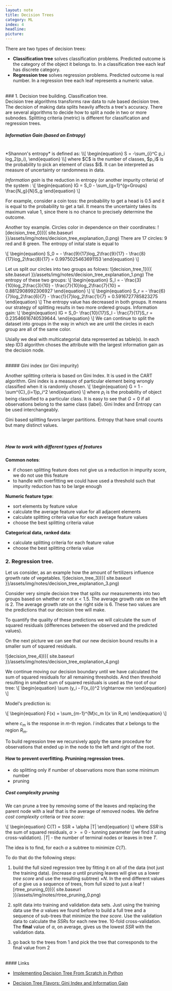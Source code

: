 ```yaml
---
layout: note
title: Decision Trees
category: ML
index: 4
headline:
picture:
---
```


There are two types of decision trees:

- **Classification tree** solves classification problems. Predicted outcome is the category of the object it belongs to.
  In a classification tree each leaf has discrete category.
- **Regression tree** solves regression problems. Predicted outcome is real number.
  In a regression tree each leaf represents a numeric value. 

<br>
### 1. Decision tree building. Classification tree.
<br>
Decision tree algorithms transforms raw data to rule based decision tree.
The decision of making data splits heavily affects a tree's accuracy. There are several algorithms to decide how to split a node in
two or more subnodes. Splitting criteria (metric) is different for classification and regression trees.

##### Information Gain (based on Entropy)
<br>
*Shannon's entropy* is defined as:
\\[
\begin{equation}
S = -\sum_{i}^C p_i log_2(p_i),
\end{equation}
\\]
where $C$ is the number of classes, $p_i$ is the probability to pick an element of class $i$.
It can be interpreted as measure of uncertainty or randomness in data.


*Information gain* is the reduction in entropy (or another impurity criteria) of the system :
\\[
\begin{equation}
IG = S_0 - \sum_{g=1}^{g=Groups} \frac{N_g}{N}S_g
\end{equation}
\\]

For example, consider a coin toss: the probability to get a head is 0.5 and it is equal to the probability to get a tail.
It means the uncertainty takes its maximum value 1, since there is no chance to precisely determine the outcome.

Another toy example. Circles color in dependence on their coordinates:
![decision_tree_0]({{ site.baseurl }}/assets/img/notes/decision_tree_explanation_0.png)
There are 17 circles: 9 red and 8 green.
The entropy of inital state is equal to

\\[
\begin{equation}
S_0 = - \frac{9}{17}log_2\frac{9}{17} - \frac{8}{17}log_2\frac{8}{17} = 0.9975025463691153
\end{equation}
\\]

Let us split our circles into two groups as folows:
![decision_tree_1]({{ site.baseurl }}/assets/img/notes/decision_tree_explanation_1.png)
The entropy of these two groups:
\\[
\begin{equation}
S_l = - \frac{3}{10}log_2\frac{3}{10} - \frac{7}{10}log_2\frac{7}{10} = 0.8812908992306927
\end{equation}
\\]
\\[
\begin{equation}
S_r = - \frac{6}{7}log_2\frac{6}{7} - \frac{1}{7}log_2\frac{1}{7} = 0.5916727785823275
\end{equation}
\\]
The entropy value has decreased in both groups. It means our strategy of splitting results in
two more ordered groups.
Information gain:
\\[
\begin{equation}
IG = S_0- \frac{10}{17}S_l - \frac{7}{17}S_r = 0.23546616740539644.
\end{equation}
\\]
We can continue to split the dataset into groups in the way in which we are until
the circles in each group are all of the same color.

Usially we deal with multicategorial data represented as table(s). In each step ID3 algorithm
choses the attribute with the largest information gain as the decision node.

<br>
##### Gini index (or Gini impurity)

Another splitting criteria is based on Gini Index. It is used in the CART algorithm.
Gini index is a measure of particular element being wrongly classified when it is randomly chosen.
\\[
\begin{equation}
G = 1 - \sum^{C}_{i=1}p_i^2
\end{equation}
\\]
where $p_i$ is the probability of object being classified to a particular class.
It is easy to see that $G=0$ if all observations belong to the same class (label).
Gini Index and Entropy can be used interchangeably.

Gini based splitting favors larger partitions. Entropy  that have small counts but many distinct values.

<br>

##### How to work with different types of features
__Common notes__:
- if chosen splitting feature does not give us a reduction in impurity score, we do not use
  this feature
- to handle with overfitting we could have used a threshold such that impurity reduction has to be large enough
  
__Numeric feature type__:
- sort elements by feature value
- calculate the average feature value for all adjacent elements
- calculate splitting criteria value for each average feature values
- choose the best splitting criteria value

__Categorical data, ranked data__:
- calculate splitting criteria for each  feature value
- choose the best splitting criteria value

### 2. Regression tree.

Let us consider, as an example how the amount of fertilizers influence growth rate of vegetables.
![decision_tree_3]({{ site.baseurl }}/assets/img/notes/decision_tree_explanation_3.png)

Consider very simple decision tree that splits our measurements into two groups based on
whether or not $x < 1.5$. The average growth rate on the left is $2$. The average growth rate on the right side is $6$.
These two values are the predictions that our decision tree will make.

To quantify the quality of these predictions we will calculate the sum of squared residuals
(differences between the observed and the predicted values).

On the next picture we can see that our new decision bound results in a smaller sum of squared residuals.

![decision_tree_4]({{ site.baseurl }}/assets/img/notes/decision_tree_explanation_4.png)

We continue moving our decision boundary
until we have calculated the sum of squared residuals for all remaining thresholds. And then threshold resulting
in smallest sum of squared residuals is used as the root of our tree:
\\[
\begin{equation}
\sum (y_i - F(x_i))^2 \rightarrow min
\end{equation}
\\]

Model's prediction is:

\\[
\begin{equation}
F(x) = \sum_{m-1}^{M}c_m I(x \in R_m)
\end{equation}
\\]

where $c_m$ is the response in $m$-th region. $I$ indicates that $x$ belongs to the region $R_m$.

To build regression tree we recursively apply the same procedure for observations that ended up in the node to the left and right of the root.


<!-- In other words algorithm decides on the splitting variables and split points. So if we have
 a partition in $M$ regions $R_1, R_2, \dots, R_M$  -->

#### How to prevent overfitting. Prunining regression trees.

- do splitting only if number of observations more than some minimum number
- pruning

##### Cost complexity pruning
We can prune a tree by removing some of the leaves and replacing the parent node with a leaf that is the average of removed nodes.
We define _cost complexity_ criteria or _tree score_:

\\[
\begin{equation}
C(T) = SSR + \alpha |T|
\end{equation}
\\]
where $SSR$ is the sum of squared residuals, $\alpha >= 0$ - tunning parameter (we
find it using cross-validation).
$|T|$ - the number of terminal nodes or leaves in tree $T$.

The idea is to find, for each $\alpha$ a subtree to minimize $C(T)$.

To do that do the following steps:

1. build the full sized regression tree by fitting it on all of the data (not just the training data).
   (increase $\alpha$ until pruning leaves will give us a lower _tree score_ and use the resulting subtree) $\times N$.
   In the end different values of $\alpha$ give us a sequence of trees, from full sized to just a leaf
   ![rtree_pruning_0]({{ site.baseurl }}/assets/img/notes/rtree_pruning_0.png)
   
2. split data into training and validation data sets. Just using the training data use the $\alpha$ values we found before to build a full
   tree and a sequence of sub-trees that minimize the _tree score_. Use the validation data to calculate the $SSR$s for each new tree. 
   10-fold cross-validation. The __final__ value of $\alpha$, on average, gives us the lowest $SSR$ with the validation data.
3. go back to the trees from 1 and pick the tree that corresponds to the final value from 2

<br>
#### Links

- [Implementing Decision Tree From Scratch in Python](https://medium.com/@penggongting/implementing-decision-tree-from-scratch-in-python-c732e7c69aea)

- [Decision Tree Flavors: Gini Index and Information Gain](http://www.learnbymarketing.com/481/decision-tree-flavors-gini-info-gain/)